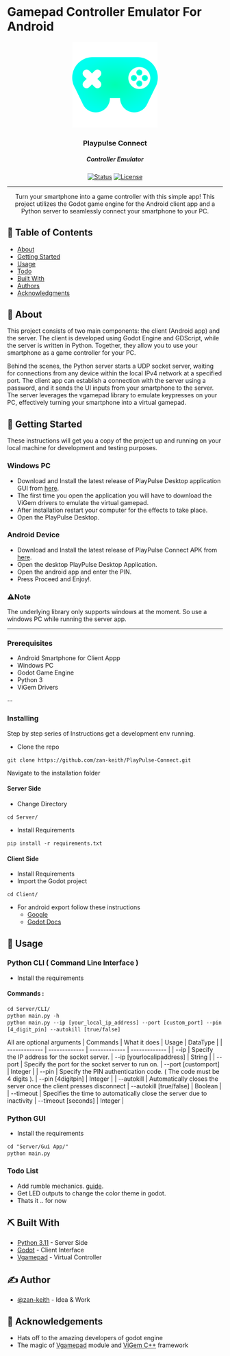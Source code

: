 # Gamepad Controller Emulator For Android

<p align="center">
  <a href="" rel="noopener">
 <img width=200px height=200px src="https://github.com/zan-keith/PlayPulse-Connect/blob/main/Client/Assets/Logo/lighticon.png"
  alt="Playpulse logo"></a>


</p>

<h3 align="center">Playpulse Connect</h3>
<h5 align="center">Controller Emulator</h5>


<div align="center">

  [![Status](https://img.shields.io/badge/status-active-success.svg)]() 
  [![License](https://img.shields.io/badge/license-MIT-blue.svg)](/LICENSE)

</div>

---

<p align="center"> 
  Turn your smartphone into a game controller with this simple app! This project utilizes the Godot game engine for the Android client app and a Python server to seamlessly connect your smartphone to your PC.
</p>

## 📝 Table of Contents
- [About](#about)
- [Getting Started](#getting_started)
- [Usage](#usage)
- [Todo](#todo)
- [Built With](#built_using)
- [Authors](#authors)
- [Acknowledgments](#acknowledgement)

## 🧐 About <a name = "about"></a>
This project consists of two main components: the client (Android app) and the server. The client is developed using Godot Engine and GDScript, while the server is written in Python. Together, they allow you to use your smartphone as a game controller for your PC.

Behind the scenes, the Python server starts a UDP socket server, waiting for connections from any device within the local IPv4 network at a specified port. The client app can establish a connection with the server using a password, and it sends the UI inputs from your smartphone to the server. The server leverages the vgamepad library to emulate keypresses on your PC, effectively turning your smartphone into a virtual gamepad.

## 🏁 Getting Started <a name = "getting_started"></a>
These instructions will get you a copy of the project up and running on your local machine for development and testing purposes.

### Windows PC
- Download and Install the latest release of PlayPulse Desktop application GUI from [here](https://github.com/zan-keith/PlayPulse-Connect/releases).
- The first time you open the application you will have to download the ViGem drivers to emulate the virtual gamepad.
- After installation restart your computer for the effects to take place.
- Open the PlayPulse Desktop.

### Android Device
- Download and Install the latest release of PlayPulse Connect APK from [here](https://github.com/zan-keith/PlayPulse-Connect/releases).
- Open the desktop PlayPulse Desktop Application.
- Open the android app and enter the PIN.
- Press Proceed and Enjoy!.
  
### ⚠️Note
The underlying library only supports windows at the moment. So use a windows PC while running the server app.

---

### Prerequisites <a name = "prereqs"></a>
- Android Smartphone for Client Appp
- Windows PC
- Godot Game Engine
- Python 3
- ViGem Drivers

--

### Installing
Step by step series of Instructions get a development env running.

- Clone the repo
```
git clone https://github.com/zan-keith/PlayPulse-Connect.git
```

Navigate to the installation folder

#### Server Side
- Change Directory
```
cd Server/
```
- Install Requirements
```
pip install -r requirements.txt
```
#### Client Side
- Install Requirements
- Import the Godot project

```
cd Client/
```
- For android export follow these instructions
  - [Google](https://developer.android.com/games/engines/godot/godot-export)
  - [Godot Docs](https://docs.godotengine.org/en/stable/tutorials/export/exporting_for_android.html)



## 🎈 Usage <a name="usage"></a>
### Python CLI ( Command Line Interface )
- Install the requirements
#### Commands :
```
cd Server/CLI/
python main.py -h
python main.py --ip [your_local_ip_address] --port [custom_port] --pin [4_digit_pin] --autokill [true/false]
```

All are optional arguments
| Commands  | What it does | Usage | DataType |
| ------------- | ------------- | ------------- | ------------- |
| --ip  | Specify the IP address for the socket server. | --ip [yourlocalipaddress]  | String |
| --port  | Specify the port for the socket server to run on. | --port [customport]  | Integer |
| --pin  | Specify the PIN authentication code. ( The code must be 4 digits ). | --pin [4digitpin]  | Integer |
| --autokill  | Automatically closes the server once the client presses disconnect | --autokill [true/false]  | Boolean |
| --timeout  | Specifies the time to automatically close the server due to inactivity | --timeout [seconds]  | Integer |

### Python GUI
- Install the requirements
```
cd "Server/Gui App/"
python main.py
```


### Todo List <a name = "todo"></a>
- Add rumble mechanics. [guide](https://pypi.org/project/vgamepad/#rumble-and-leds).
- Get LED outputs to change the color theme in godot.
- Thats it .. for now

## ⛏️ Built With <a name = "built_using"></a>
- [Python 3.11](https://www.python.org/downloads/) - Server Side
- [Godot](https://godotengine.org/) - Client Interface
- [Vgamepad](https://pypi.org/project/vgamepad/) - Virtual Controller

## ✍️ Author <a name = "authors"></a>
- [@zan-keith](https://github.com/zan-keith) - Idea & Work

## 🎉 Acknowledgements <a name = "acknowledgement"></a>
- Hats off to the amazing developers of godot engine
- The magic of [Vgamepad](https://pypi.org/project/vgamepad/) module and [ViGem C++](https://github.com/ViGEm) framework
